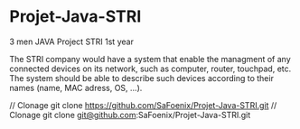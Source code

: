 # Projet-Java-STRI
3 men JAVA Project STRI 1st year

The STRI company would have a system that enable the managment of any connected devices on its network, such as computer, router, touchpad, etc. The system should be able to describe such devices according to their names (name, MAC adress, OS, ...).

// Clonage git clone https://github.com/SaFoenix/Projet-Java-STRI.git
// Clonage git clone git@github.com:SaFoenix/Projet-Java-STRI.git

